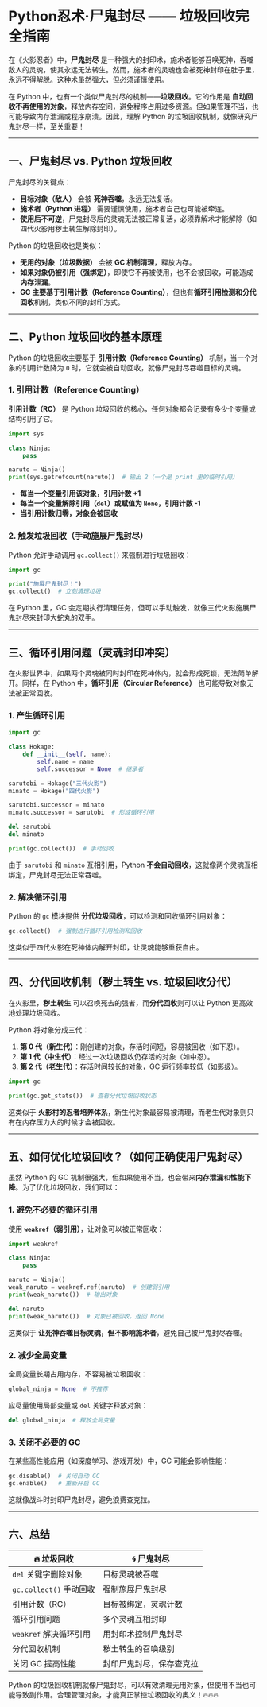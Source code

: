 # Python忍术·尸鬼封尽 —— 垃圾回收完全指南

在《火影忍者》中，**尸鬼封尽** 是一种强大的封印术，施术者能够召唤死神，吞噬敌人的灵魂，使其永远无法转生。然而，施术者的灵魂也会被死神封印在肚子里，永远不得解脱。这种术虽然强大，但必须谨慎使用。

在 Python 中，也有一个类似尸鬼封尽的机制——**垃圾回收**。它的作用是 **自动回收不再使用的对象**，释放内存空间，避免程序占用过多资源。但如果管理不当，也可能导致内存泄漏或程序崩溃。因此，理解 Python 的垃圾回收机制，就像研究尸鬼封尽一样，至关重要！

---

## **一、尸鬼封尽 vs. Python 垃圾回收**

尸鬼封尽的关键点：

- **目标对象（敌人）** 会被 **死神吞噬**，永远无法复活。
- **施术者（Python 进程）** 需要谨慎使用，施术者自己也可能被牵连。
- **使用后不可逆**，尸鬼封尽后的灵魂无法被正常复活，必须靠解术才能解除（如四代火影用秽土转生解除封印）。

Python 的垃圾回收也是类似：

- **无用的对象（垃圾数据）** 会被 **GC 机制清理**，释放内存。
- **如果对象仍被引用（强绑定）**，即使它不再被使用，也不会被回收，可能造成**内存泄漏**。
- **GC 主要基于引用计数（Reference Counting）**，但也有**循环引用检测和分代回收**机制，类似不同的封印方式。

---

## **二、Python 垃圾回收的基本原理**

Python 的垃圾回收主要基于 **引用计数（Reference Counting）** 机制，当一个对象的引用计数降为 `0` 时，它就会被自动回收，就像尸鬼封尽吞噬目标的灵魂。

### **1. 引用计数（Reference Counting）**

**引用计数（RC）** 是 Python 垃圾回收的核心，任何对象都会记录有多少个变量或结构引用了它。

```python
import sys

class Ninja:
    pass

naruto = Ninja()
print(sys.getrefcount(naruto))  # 输出 2（一个是 print 里的临时引用）
```

- **每当一个变量引用该对象，引用计数 +1**
- **每当一个变量解除引用（`del`）或赋值为 `None`，引用计数 -1**
- **当引用计数归零，对象会被回收**

### **2. 触发垃圾回收（手动施展尸鬼封尽）**

Python 允许手动调用 `gc.collect()` 来强制进行垃圾回收：

```python
import gc

print("施展尸鬼封尽！")
gc.collect()  # 立刻清理垃圾
```

在 Python 里，GC 会定期执行清理任务，但可以手动触发，就像三代火影施展尸鬼封尽来封印大蛇丸的双手。

---

## **三、循环引用问题（灵魂封印冲突）**

在火影世界中，如果两个灵魂被同时封印在死神体内，就会形成死锁，无法简单解开。同样，在 Python 中，**循环引用（Circular Reference）** 也可能导致对象无法被正常回收。

### **1. 产生循环引用**

```python
import gc

class Hokage:
    def __init__(self, name):
        self.name = name
        self.successor = None  # 继承者

sarutobi = Hokage("三代火影")
minato = Hokage("四代火影")

sarutobi.successor = minato
minato.successor = sarutobi  # 形成循环引用

del sarutobi
del minato

print(gc.collect())  # 手动回收
```

由于 `sarutobi` 和 `minato` 互相引用，Python **不会自动回收**，这就像两个灵魂互相绑定，尸鬼封尽无法正常吞噬。

### **2. 解决循环引用**

Python 的 `gc` 模块提供 **分代垃圾回收**，可以检测和回收循环引用对象：

```python
gc.collect()  # 强制进行循环引用检测和回收
```

这类似于四代火影在死神体内解开封印，让灵魂能够重获自由。

---

## **四、分代回收机制（秽土转生 vs. 垃圾回收分代）**

在火影里，**秽土转生** 可以召唤死去的强者，而**分代回收**则可以让 Python 更高效地处理垃圾回收。

Python 将对象分成三代：

1. **第 0 代（新生代）**：刚创建的对象，存活时间短，容易被回收（如下忍）。
2. **第 1 代（中生代）**：经过一次垃圾回收仍存活的对象（如中忍）。
3. **第 2 代（老生代）**：存活时间较长的对象，GC 运行频率较低（如影级）。

```python
import gc

print(gc.get_stats())  # 查看分代垃圾回收状态
```

这类似于 **火影村的忍者培养体系**，新生代对象最容易被清理，而老生代对象则只有在内存压力大的时候才会被回收。

---

## **五、如何优化垃圾回收？（如何正确使用尸鬼封尽）**

虽然 Python 的 GC 机制很强大，但如果使用不当，也会带来**内存泄漏**和**性能下降**。为了优化垃圾回收，我们可以：

### **1. 避免不必要的循环引用**

使用 **`weakref`（弱引用）**，让对象可以被正常回收：

```python
import weakref

class Ninja:
    pass

naruto = Ninja()
weak_naruto = weakref.ref(naruto)  # 创建弱引用
print(weak_naruto())  # 输出对象

del naruto
print(weak_naruto())  # 对象已被回收，返回 None
```

这类似于 **让死神吞噬目标灵魂，但不影响施术者**，避免自己被尸鬼封尽吞噬。

### **2. 减少全局变量**

全局变量长期占用内存，不容易被垃圾回收：

```python
global_ninja = None  # 不推荐
```

应尽量使用局部变量或 `del` 关键字释放对象：

```python
del global_ninja  # 释放全局变量
```

### **3. 关闭不必要的 GC**

在某些高性能应用（如深度学习、游戏开发）中，GC 可能会影响性能：

```python
gc.disable()  # 关闭自动 GC
gc.enable()   # 重新开启 GC
```

这就像战斗时封印尸鬼封尽，避免浪费查克拉。

---

## **六、总结**

| 🔥 垃圾回收               | 🌀 尸鬼封尽              |
| ------------------------- | ------------------------ |
| `del` 关键字删除对象    | 目标灵魂被吞噬           |
| `gc.collect()` 手动回收 | 强制施展尸鬼封尽         |
| 引用计数（RC）            | 目标被绑定，灵魂计数     |
| 循环引用问题              | 多个灵魂互相封印         |
| `weakref` 解决循环引用  | 用封印术控制尸鬼封尽     |
| 分代回收机制              | 秽土转生的召唤级别       |
| 关闭 GC 提高性能          | 封印尸鬼封尽，保存查克拉 |

Python 的垃圾回收机制就像尸鬼封尽，可以有效清理无用对象，但使用不当也可能导致副作用。合理管理对象，才能真正掌控垃圾回收的奥义！🔥🔥🔥
